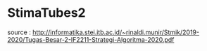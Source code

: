 # StimaTubes2
source : 
http://informatika.stei.itb.ac.id/~rinaldi.munir/Stmik/2019-2020/Tugas-Besar-2-IF2211-Strategi-Algoritma-2020.pdf

